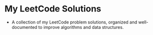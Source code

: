 # My LeetCode Solutions
- A collection of my LeetCode problem solutions, organized and well-documented to improve algorithms and data structures.
